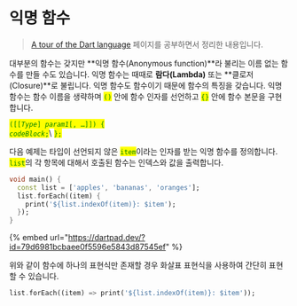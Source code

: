 # 익명 함수

> [A tour of the Dart language](https://dart.dev/guides/language/language-tour) 페이지를 공부하면서 정리한 내용입니다.

대부분의 함수는 갖지만 **익명 함수(Anonymous function)**라 불리는 이름 없는 함수를 만들 수도 있습니다. 익명 함수는 때때로 **람다(Lambda)** 또는 **클로저(Closure)**로 불립니다. 익명 함수도 함수이기 때문에 함수의 특징을 갖습니다. 익명 함수는 함수 이름을 생략하며 <mark style="color:green;">`()`</mark> 안에 함수 인자를 선언하고 <mark style="color:green;">`{}`</mark> 안에 함수 본문을 구현합니다.

<mark style="color:green;">`([[`</mark>_<mark style="color:green;">`Type`</mark>_<mark style="color:green;">`]`</mark><mark style="color:green;">` `</mark>_<mark style="color:green;">`param1`</mark>_<mark style="color:green;">`[, …]]) {`</mark>\
&#x20; _<mark style="color:green;">`codeBlock`</mark>_<mark style="color:green;">`;`</mark>\ <mark style="color:green;">`};`</mark>

다음 예제는 타입이 선언되지 않은 <mark style="color:green;">`item`</mark>이라는 인자를 받는 익명 함수를 정의합니다. <mark style="color:green;">`list`</mark>의 각 항목에 대해서 호출된 함수는 인덱스와 값을 출력합니다.

```dart
void main() {
  const list = ['apples', 'bananas', 'oranges'];
  list.forEach((item) {
    print('${list.indexOf(item)}: $item');
  });
}
```

{% embed url="https://dartpad.dev/?id=79d6981bcbaee0f5596e5843d87545ef" %}

위와 같이 함수에 하나의 표현식만 존재할 경우 화살표 표현식을 사용하여 간단히 표현할 수 있습니다.

```dart
list.forEach((item) => print('${list.indexOf(item)}: $item'));
```
